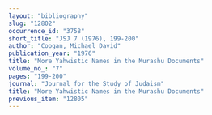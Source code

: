 ```yaml
---
layout: "bibliography"
slug: "12802"
occurrence_id: "3758"
short_title: "JSJ 7 (1976), 199-200"
author: "Coogan, Michael David"
publication_year: "1976"
title: "More Yahwistic Names in the Murashu Documents"
volume_no_: "7"
pages: "199-200"
journal: "Journal for the Study of Judaism"
title: "More Yahwistic Names in the Murashu Documents"
previous_item: "12805"
---
```

